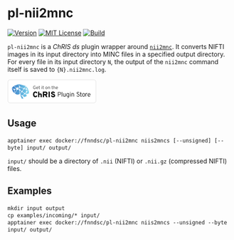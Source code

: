 # pl-nii2mnc

[![Version](https://img.shields.io/docker/v/fnndsc/pl-nii2mnc?sort=semver)](https://hub.docker.com/r/fnndsc/pl-nii2mnc)
[![MIT License](https://img.shields.io/github/license/fnndsc/pl-nii2mnc)](https://github.com/FNNDSC/pl-nii2mnc/blob/main/LICENSE)
[![Build](https://github.com/FNNDSC/pl-nii2mnc/actions/workflows/ci.yml/badge.svg)](https://github.com/FNNDSC/pl-nii2mnc/actions)

`pl-nii2mnc` is a _ChRIS_ _ds_ plugin wrapper around
[`nii2mnc`](http://bic-mni.github.io/man-pages/man/nii2mnc.html).
It converts NIFTI images in its input directory into MINC files
in a specified output directory.
For every file in its input directory `N`, the output of the `nii2mnc`
command itself is saved to `{N}.nii2mnc.log`.

[![chrisstore.co](https://github.com/FNNDSC/cookiecutter-chrisapp/blob/master/doc/assets/badge/light.png?raw=true)](https://chrisstore.co/plugin/pl-nii2mnc)

## Usage

```shell
apptainer exec docker://fnndsc/pl-nii2mnc niis2mncs [--unsigned] [--byte] input/ output/
```

`input/` should be a directory of `.nii` (NIFTI) or `.nii.gz` (compressed NIFTI) files.

## Examples

```shell
mkdir input output
cp examples/incoming/* input/
apptainer exec docker://fnndsc/pl-nii2mnc niis2mncs --unsigned --byte input/ output/
```
